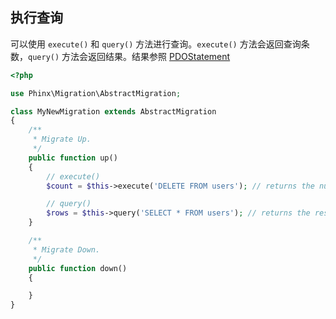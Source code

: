 ## 执行查询

可以使用 `execute()` 和 `query()` 方法进行查询。`execute()` 方法会返回查询条数，`query()` 方法会返回结果。结果参照 [PDOStatement](http://php.net/manual/en/class.pdostatement.php)

```php
<?php

use Phinx\Migration\AbstractMigration;

class MyNewMigration extends AbstractMigration
{
    /**
     * Migrate Up.
     */
    public function up()
    {
        // execute()
        $count = $this->execute('DELETE FROM users'); // returns the number of affected rows

        // query()
        $rows = $this->query('SELECT * FROM users'); // returns the result as an array
    }

    /**
     * Migrate Down.
     */
    public function down()
    {

    }
}
```

## 



